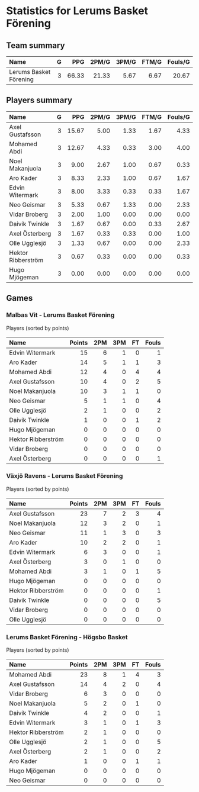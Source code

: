 # Statistics for Lerums Basket Förening

## Team summary

| Name | G | PPG | 2PM/G | 3PM/G | FTM/G | Fouls/G |
|:-----|--:|----:|------:|------:|------:|--------:|
| Lerums Basket Förening | 3 | 66.33 | 21.33 | 5.67 | 6.67 | 20.67 |

## Players summary

| Name | G | PPG | 2PM/G | 3PM/G | FTM/G | Fouls/G |
|:-----|--:|----:|------:|------:|------:|--------:|
| Axel Gustafsson | 3 | 15.67 | 5.00 | 1.33 | 1.67 | 4.33 |
| Mohamed Abdi | 3 | 12.67 | 4.33 | 0.33 | 3.00 | 4.00 |
| Noel Makanjuola | 3 | 9.00 | 2.67 | 1.00 | 0.67 | 0.33 |
| Aro Kader | 3 | 8.33 | 2.33 | 1.00 | 0.67 | 1.67 |
| Edvin Witermark | 3 | 8.00 | 3.33 | 0.33 | 0.33 | 1.67 |
| Neo Geismar | 3 | 5.33 | 0.67 | 1.33 | 0.00 | 2.33 |
| Vidar Broberg | 3 | 2.00 | 1.00 | 0.00 | 0.00 | 0.00 |
| Daivik Twinkle | 3 | 1.67 | 0.67 | 0.00 | 0.33 | 2.67 |
| Axel Österberg | 3 | 1.67 | 0.33 | 0.33 | 0.00 | 1.00 |
| Olle Ugglesjö | 3 | 1.33 | 0.67 | 0.00 | 0.00 | 2.33 |
| Hektor Ribberström | 3 | 0.67 | 0.33 | 0.00 | 0.00 | 0.33 |
| Hugo Mjögeman | 3 | 0.00 | 0.00 | 0.00 | 0.00 | 0.00 |

## Games

### Malbas Vit - Lerums Basket Förening

Players (sorted by points)

| Name | Points | 2PM | 3PM | FT | Fouls |
|:-----|-------:|----:|----:|---:|------:|
| Edvin Witermark | 15 |  6 |  1 |  0 |  1 |
| Aro Kader | 14 |  5 |  1 |  1 |  3 |
| Mohamed Abdi | 12 |  4 |  0 |  4 |  4 |
| Axel Gustafsson | 10 |  4 |  0 |  2 |  5 |
| Noel Makanjuola | 10 |  3 |  1 |  1 |  0 |
| Neo Geismar |  5 |  1 |  1 |  0 |  4 |
| Olle Ugglesjö |  2 |  1 |  0 |  0 |  2 |
| Daivik Twinkle |  1 |  0 |  0 |  1 |  2 |
| Hugo Mjögeman |  0 |  0 |  0 |  0 |  0 |
| Hektor Ribberström |  0 |  0 |  0 |  0 |  0 |
| Vidar Broberg |  0 |  0 |  0 |  0 |  0 |
| Axel Österberg |  0 |  0 |  0 |  0 |  1 |

### Växjö Ravens - Lerums Basket Förening

Players (sorted by points)

| Name | Points | 2PM | 3PM | FT | Fouls |
|:-----|-------:|----:|----:|---:|------:|
| Axel Gustafsson | 23 |  7 |  2 |  3 |  4 |
| Noel Makanjuola | 12 |  3 |  2 |  0 |  1 |
| Neo Geismar | 11 |  1 |  3 |  0 |  3 |
| Aro Kader | 10 |  2 |  2 |  0 |  1 |
| Edvin Witermark |  6 |  3 |  0 |  0 |  1 |
| Axel Österberg |  3 |  0 |  1 |  0 |  0 |
| Mohamed Abdi |  3 |  1 |  0 |  1 |  5 |
| Hugo Mjögeman |  0 |  0 |  0 |  0 |  0 |
| Hektor Ribberström |  0 |  0 |  0 |  0 |  1 |
| Daivik Twinkle |  0 |  0 |  0 |  0 |  5 |
| Vidar Broberg |  0 |  0 |  0 |  0 |  0 |
| Olle Ugglesjö |  0 |  0 |  0 |  0 |  0 |

### Lerums Basket Förening - Högsbo Basket

Players (sorted by points)

| Name | Points | 2PM | 3PM | FT | Fouls |
|:-----|-------:|----:|----:|---:|------:|
| Mohamed Abdi | 23 |  8 |  1 |  4 |  3 |
| Axel Gustafsson | 14 |  4 |  2 |  0 |  4 |
| Vidar Broberg |  6 |  3 |  0 |  0 |  0 |
| Noel Makanjuola |  5 |  2 |  0 |  1 |  0 |
| Daivik Twinkle |  4 |  2 |  0 |  0 |  1 |
| Edvin Witermark |  3 |  1 |  0 |  1 |  3 |
| Hektor Ribberström |  2 |  1 |  0 |  0 |  0 |
| Olle Ugglesjö |  2 |  1 |  0 |  0 |  5 |
| Axel Österberg |  2 |  1 |  0 |  0 |  2 |
| Aro Kader |  1 |  0 |  0 |  1 |  1 |
| Hugo Mjögeman |  0 |  0 |  0 |  0 |  0 |
| Neo Geismar |  0 |  0 |  0 |  0 |  0 |

